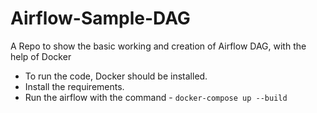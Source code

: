 # Airflow-Sample-DAG
A Repo to show the basic working and creation of Airflow DAG, with the help of Docker

* To run the code, Docker should be installed.
* Install the requirements.
* Run the airflow with the command - `docker-compose up --build`
